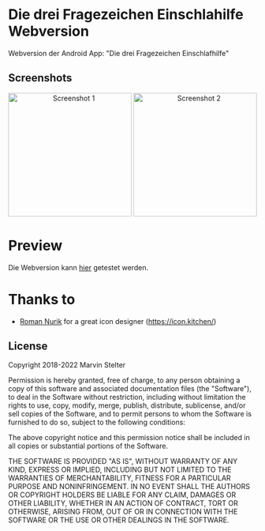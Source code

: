 # Die drei Fragezeichen Einschlahilfe Webversion
Webversion der Android App: "Die drei Fragezeichen Einschlafhilfe"

## Screenshots

<p align="center">
  <img src="https://api.citroncode.com/shared/ddf_web_1.jpg" width="250" alt="Screenshot 1">
  <img src="https://api.citroncode.com/shared/ddf_web_2.jpg" width="250" alt="Screenshot 2">
  
</p>

# Preview
Die Webversion kann <a href="https://ddf-einschlafhilfe.de/">hier</a> getestet werden.

# Thanks to

- [Roman Nurik](https://twitter.com/romannurik) for a great icon designer (https://icon.kitchen/)

## License

Copyright 2018-2022 Marvin Stelter

Permission is hereby granted, free of charge, to any person obtaining a copy of this software and associated documentation files (the "Software"), to deal in the Software without restriction, including without limitation the rights to use, copy, modify, merge, publish, distribute, sublicense, and/or sell copies of the Software, and to permit persons to whom the Software is furnished to do so, subject to the following conditions:

The above copyright notice and this permission notice shall be included in all copies or substantial portions of the Software.

THE SOFTWARE IS PROVIDED "AS IS", WITHOUT WARRANTY OF ANY KIND, EXPRESS OR IMPLIED, INCLUDING BUT NOT LIMITED TO THE WARRANTIES OF MERCHANTABILITY, FITNESS FOR A PARTICULAR PURPOSE AND NONINFRINGEMENT. IN NO EVENT SHALL THE AUTHORS OR COPYRIGHT HOLDERS BE LIABLE FOR ANY CLAIM, DAMAGES OR OTHER LIABILITY, WHETHER IN AN ACTION OF CONTRACT, TORT OR OTHERWISE, ARISING FROM, OUT OF OR IN CONNECTION WITH THE SOFTWARE OR THE USE OR OTHER DEALINGS IN THE SOFTWARE.
